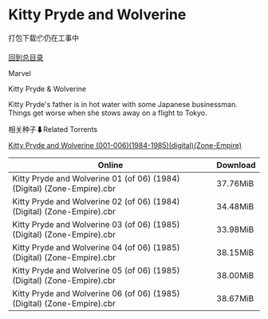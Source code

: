 # Kitty Pryde and Wolverine

打包下载📦仍在工事中

[回到总目录](/Catalogs.md)

Marvel

Kitty Pryde & Wolverine

Kitty Pryde's father is in hot water with some Japanese businessman. Things get worse when she stows away on a flight to Tokyo.





相关种子⬇Related Torrents

[Kitty Pryde and Wolverine (001-006)(1984-1985)(digital)(Zone-Empire)](https://github.com/alicewish/markdown/blob/master/torrent/Kitty-Pryde-and-Wolverine--001-006--1984-1985--digital--Zone-Empire.md)

Online | Download
--- | ---
Kitty Pryde and Wolverine 01 (of 06) (1984) (Digital) (Zone-Empire).cbr | 37.76MiB
Kitty Pryde and Wolverine 02 (of 06) (1984) (Digital) (Zone-Empire).cbr | 34.48MiB
Kitty Pryde and Wolverine 03 (of 06) (1985) (Digital) (Zone-Empire).cbr | 33.98MiB
Kitty Pryde and Wolverine 04 (of 06) (1985) (Digital) (Zone-Empire).cbr | 38.15MiB
Kitty Pryde and Wolverine 05 (of 06) (1985) (Digital) (Zone-Empire).cbr | 38.00MiB
Kitty Pryde and Wolverine 06 (of 06) (1985) (Digital) (Zone-Empire).cbr | 38.67MiB